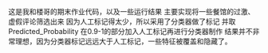 这是我和楼哥的期末作业代码，以及一些运行结果
主要实现将一些餐馆的过激、虚假评论筛选出来
因为人工标记得太少，所以采用了分类器做了标记
并取Predicted_Probability 在0.9-1的部分加入人工标记再进行分类器制作
结果并不非常理想，因为分类器标记远远大于人工标记，一些特征被覆盖和隐藏了。
